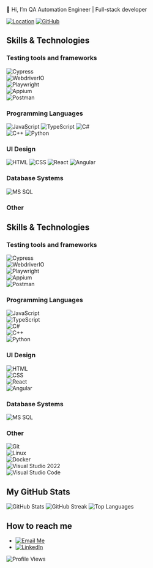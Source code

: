 👋 Hi, I’m QA Automation Engineer | Full-stack developer

[![Location](https://img.shields.io/badge/Location-Ukraine-0078D7?style=for-the-badge&logo=google-maps&logoColor=white)](https://goo.gl/maps) [![GitHub](https://img.shields.io/badge/GitHub-181717?style=for-the-badge&logo=github&logoColor=white)](https://github.com/gadiim)


## Skills & Technologies

### Testing tools and frameworks
![Cypress](https://img.shields.io/badge/Cypress-Intermediate-17202C?style=for-the-badge&logo=cypress)  
![WebdriverIO](https://img.shields.io/badge/WebdriverIO-Intermediate-EA5906?style=for-the-badge&logo=webdriverio)  
![Playwright](https://img.shields.io/badge/Playwright-Intermediate-2EAD33?style=for-the-badge&logo=playwright)  
![Appium](https://img.shields.io/badge/Appium-Intermediate-472889?style=for-the-badge&logo=appium)  
![Postman](https://img.shields.io/badge/Postman-Basic-FF6C37?style=for-the-badge&logo=postman)  

### Programming Languages
![JavaScript](https://img.shields.io/badge/JavaScript-Intermediate%2FAdvanced-black?style=for-the-badge&logo=javascript)
![TypeScript](https://img.shields.io/badge/TypeScript-Intermediate-3178C6?style=for-the-badge&logo=typescript)
![C#](https://img.shields.io/badge/C%23-Intermediate-239120?style=for-the-badge&logo=c-sharp)  
![C++](https://img.shields.io/badge/C%2B%2B-Basic%2FIntermediate-00599C?style=for-the-badge&logo=c%2B%2B)
![Python](https://img.shields.io/badge/Python-Basic-blue?style=for-the-badge&logo=python) 

### UI Design
![HTML](https://img.shields.io/badge/HTML-Intermediate-red?style=for-the-badge&logo=html5) 
![CSS](https://img.shields.io/badge/CSS-Intermediate-blue?style=for-the-badge&logo=css3) 
![React](https://img.shields.io/badge/React-Intermediate-61DAFB?style=for-the-badge&logo=react) 
![Angular](https://img.shields.io/badge/Angular-Intermediate-DD0031?style=for-the-badge&logo=angular)  


### Database Systems
![MS SQL](https://img.shields.io/badge/MS%20SQL-Basic%Intermediate-CC2927?style=for-the-badge&logo=microsoft-sql-server)  

### Other
## Skills & Technologies

### Testing tools and frameworks
![Cypress](https://img.shields.io/badge/Cypress-Intermediate-17202C?style=for-the-badge&logo=cypress)  
![WebdriverIO](https://img.shields.io/badge/WebdriverIO-Intermediate-EA5906?style=for-the-badge&logo=webdriverio)  
![Playwright](https://img.shields.io/badge/Playwright-Intermediate-2EAD33?style=for-the-badge&logo=playwright)  
![Appium](https://img.shields.io/badge/Appium-Intermediate-472889?style=for-the-badge&logo=appium)  
![Postman](https://img.shields.io/badge/Postman-Basic-FF6C37?style=for-the-badge&logo=postman)  

### Programming Languages
![JavaScript](https://img.shields.io/badge/JavaScript-Intermediate%2FAdvanced-black?style=for-the-badge&logo=javascript)  
![TypeScript](https://img.shields.io/badge/TypeScript-Intermediate-3178C6?style=for-the-badge&logo=typescript)  
![C#](https://img.shields.io/badge/C%23-Intermediate-239120?style=for-the-badge&logo=c-sharp)  
![C++](https://img.shields.io/badge/C%2B%2B-Basic%2FIntermediate-00599C?style=for-the-badge&logo=c%2B%2B)  
![Python](https://img.shields.io/badge/Python-Basic-blue?style=for-the-badge&logo=python)  

### UI Design
![HTML](https://img.shields.io/badge/HTML-Intermediate-red?style=for-the-badge&logo=html5)  
![CSS](https://img.shields.io/badge/CSS-Intermediate-blue?style=for-the-badge&logo=css3)  
![React](https://img.shields.io/badge/React-Intermediate-61DAFB?style=for-the-badge&logo=react)  
![Angular](https://img.shields.io/badge/Angular-Intermediate-DD0031?style=for-the-badge&logo=angular)  

### Database Systems
![MS SQL](https://img.shields.io/badge/MS%20SQL-Basic%2FIntermediate-CC2927?style=for-the-badge&logo=microsoft-sql-server)  

### Other
![Git](https://img.shields.io/badge/Git-Intermediate-F05032?style=for-the-badge&logo=git)  
![Linux](https://img.shields.io/badge/Linux-Intermediate-FCC624?style=for-the-badge&logo=linux)  
![Docker](https://img.shields.io/badge/Docker-Intermediate-2496ED?style=for-the-badge&logo=docker)  
![Visual Studio 2022](https://img.shields.io/badge/Visual%20Studio%202022-Intermediate-5C2D91?style=for-the-badge&logo=visualstudiocode)  
![Visual Studio Code](https://img.shields.io/badge/Visual%20Studio%20Code-Intermediate-007ACC?style=for-the-badge&logo=visual-studio-code)


## My GitHub Stats
![GitHub Stats](https://github-readme-stats.vercel.app/api?username=gadiim)
![GitHub Streak](https://streak-stats.demolab.com?user=gadiim)
![Top Languages](https://github-readme-stats.vercel.app/api/top-langs/?username=gadiim)

## How to reach me
- [![Email Me](https://img.shields.io/badge/Email_Me-1E88E5?style=for-the-badge&logo=minutemailer&logoColor=white)](mailto:gmelnik@bigmir.net)
- [![LinkedIn](https://img.shields.io/badge/LinkedIn-0077B5?style=for-the-badge&logo=linkedin&logoColor=white)](https://www.linkedin.com/in/hennadii-melnyk-26571b24a/)



![Profile Views](https://komarev.com/ghpvc/?username=gadiim&color=brightgreen)




